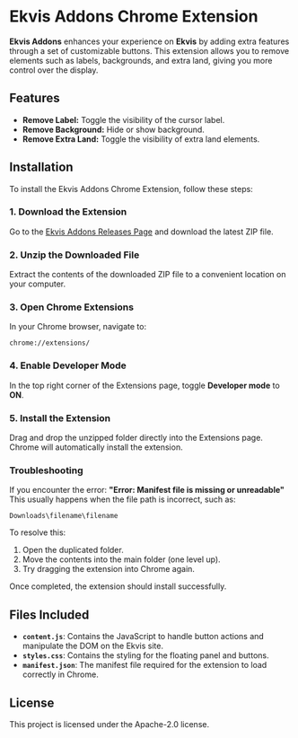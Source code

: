 # Ekvis Addons Chrome Extension

**Ekvis Addons** enhances your experience on **Ekvis** by adding extra features through a set of customizable buttons. This extension allows you to remove elements such as labels, backgrounds, and extra land, giving you more control over the display.

## Features
- **Remove Label:** Toggle the visibility of the cursor label.
- **Remove Background:** Hide or show background.
- **Remove Extra Land:** Toggle the visibility of extra land elements.

## Installation

To install the Ekvis Addons Chrome Extension, follow these steps:

### 1. Download the Extension
Go to the [Ekvis Addons Releases Page](https://github.com/Mucktros/Ekvis-Addons/releases) and download the latest ZIP file.


### 2. Unzip the Downloaded File
Extract the contents of the downloaded ZIP file to a convenient location on your computer.

### 3. Open Chrome Extensions
In your Chrome browser, navigate to:

`chrome://extensions/`

### 4. Enable Developer Mode
In the top right corner of the Extensions page, toggle **Developer mode** to **ON**.

### 5. Install the Extension
Drag and drop the unzipped folder directly into the Extensions page. Chrome will automatically install the extension.

### Troubleshooting
If you encounter the error:
**"Error: Manifest file is missing or unreadable"**  
This usually happens when the file path is incorrect, such as:

`Downloads\filename\filename`

To resolve this:
1. Open the duplicated folder.
2. Move the contents into the main folder (one level up).
3. Try dragging the extension into Chrome again.

Once completed, the extension should install successfully.

## Files Included

- **`content.js`**: Contains the JavaScript to handle button actions and manipulate the DOM on the Ekvis site.
- **`styles.css`**: Contains the styling for the floating panel and buttons.
- **`manifest.json`**: The manifest file required for the extension to load correctly in Chrome.

## License

This project is licensed under the Apache-2.0 license.

